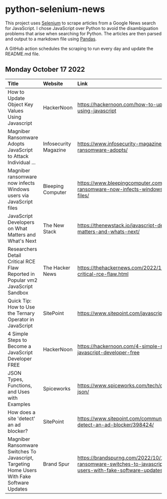 # python-selenium-news

This project uses [Selenium](https://www.seleniumhq.org/) to scrape articles from a Google News search for JavaScript.
I chose JavaScript over Python to avoid the disambiguation problems that arise when searching for Python.
The articles are then parsed and output to a markdown file using [Pandas](https://pandas.pydata.org/).

A GitHub action schedules the scraping to run every day and update the README.md file.

## Monday October 17 2022


| Title                                                                                       | Website               | Link                                                                                                                           |
|:--------------------------------------------------------------------------------------------|:----------------------|:-------------------------------------------------------------------------------------------------------------------------------|
| How to Update Object Key Values Using Javascript                                            | HackerNoon            | https://hackernoon.com/how-to-update-object-key-values-using-javascript                                                        |
| Magniber Ransomware Adopts JavaScript to Attack Individual ...                              | Infosecurity Magazine | https://www.infosecurity-magazine.com/news/magniber-ransomware-adopts/                                                         |
| Magniber ransomware now infects Windows users via JavaScript files                          | Bleeping Computer     | https://www.bleepingcomputer.com/news/security/magniber-ransomware-now-infects-windows-users-via-javascript-files/             |
| JavaScript Developers on What Matters and What's Next                                       | The New Stack         | https://thenewstack.io/javascript-developers-on-what-matters-and-whats-next/                                                   |
| Researchers Detail Critical RCE Flaw Reported in Popular vm2 JavaScript Sandbox             | The Hacker News       | https://thehackernews.com/2022/10/researchers-detail-critical-rce-flaw.html                                                    |
| Quick Tip: How to Use the Ternary Operator in JavaScript                                    | SitePoint             | https://www.sitepoint.com/javascript-ternary-operator/                                                                         |
| 4 Simple Steps to Become a JavaScript Developer FREE                                        | HackerNoon            | https://hackernoon.com/4-simple-steps-to-become-a-javascript-developer-free                                                    |
| JSON Types, Functions, and Uses with Examples                                               | Spiceworks            | https://www.spiceworks.com/tech/devops/articles/what-is-json/                                                                  |
| How does a site 'detect' an ad blocker?                                                     | SitePoint             | https://www.sitepoint.com/community/t/how-does-a-site-detect-an-ad-blocker/398424/                                             |
| Magniber Ransomware Switches To Javascript, Targeting Home Users With Fake Software Updates | Brand Spur            | https://brandspurng.com/2022/10/17/magniber-ransomware-switches-to-javascript-targeting-home-users-with-fake-software-updates/ |